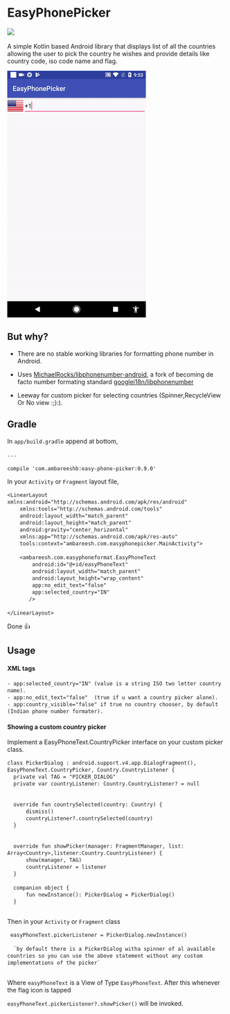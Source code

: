 # EasyPhonePicker
[![](https://img.shields.io/badge/API-9%2B-blue.svg?style=flat)](https://android-arsenal.com/api?level=9)

A simple Kotlin based Android library that displays  list of all the countries allowing the user to pick the country he wishes and provide details like country code, iso code name and flag. 

![Alt text](/easy_picker.gif?raw=true)

## But why?

- There are no stable working libraries for formatting phone number in Android.

- Uses [MichaelRocks/libphonenumber-android](https://github.com/MichaelRocks/libphonenumber-android), a fork of becoming de facto number formating standard [googlei18n/libphonenumber](https://github.com/googlei18n/libphonenumber) 

- Leeway for custom picker for selecting countries (Spinner,RecycleView Or No view :;):).

## Gradle


In `app/build.gradle` append at bottom,
 ```
 ...
 
 compile 'com.ambareeshb:easy-phone-picker:0.9.0'
 
 ```
In your `Activity` or `Fragment` layout file,
```
<LinearLayout xmlns:android="http://schemas.android.com/apk/res/android"
    xmlns:tools="http://schemas.android.com/tools"
    android:layout_width="match_parent"
    android:layout_height="match_parent"
    android:gravity="center_horizontal"
    xmlns:app="http://schemas.android.com/apk/res-auto"
    tools:context="ambareesh.com.easyphonepicker.MainActivity">

    <ambareesh.com.easyphoneformat.EasyPhoneText
        android:id="@+id/easyPhoneText"
        android:layout_width="match_parent"
        android:layout_height="wrap_content"
        app:no_edit_text="false"
        app:selected_country="IN"
       />

</LinearLayout>

```
Done :+1:

## Usage
 #### XML tags
    - app:selected_country="IN" (value is a string ISO two letter country name).
    - app:no_edit_text="false"  (true if u want a country picker alone).
    - app:country_visible="false" if true no country chooser, by default (Indian phone number formater).

 #### Showing a custom country picker   
 
 Implement a EasyPhoneText.CountryPicker interface on your custom picker class.
 
  ```
  class PickerDialog : android.support.v4.app.DialogFragment(), EasyPhoneText.CountryPicker, Country.CountryListener {
    private val TAG = "PICKER_DIALOG"
    private var countryListener: Country.CountryListener? = null


    override fun countrySelected(country: Country) {
        dismiss()
        countryListener?.countrySelected(country)
    }


    override fun showPicker(manager: FragmentManager, list: Array<Country>,listener:Country.CountryListener) {
        show(manager, TAG)
        countryListener = listener
    }
   
    companion object {
        fun newInstance(): PickerDialog = PickerDialog()
    }
    
   ```
Then in your `Activity` or `Fragment` class

```
 easyPhoneText.pickerListener = PickerDialog.newInstance() 
  
  `by default there is a PickerDialog witha spinner of al available countries so you can use the above statement without any custom implementations of the picker`
 
```
Where `easyPhoneText` is a View of Type `EasyPhoneText`. After this whenever the flag icon is tapped 

`easyPhoneText.pickerListener?.showPicker()` will be invoked.
